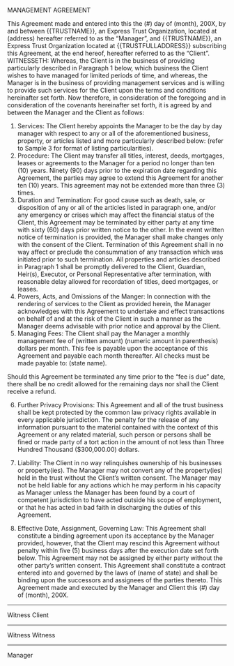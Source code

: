 MANAGEMENT AGREEMENT

This Agreement made and entered into this the (#) day of (month), 200X, by and between {{TRUSTNAME}}, an Express Trust Organization, located at (address) hereafter referred to as the “Manager”, and {{TRUSTNAME}}, an Express Trust Organization located at {{TRUSTFULLADDRESS}} subscribing this Agreement, at the end hereof, hereafter referred to as the “Client”. 
WITNESSETH: 
Whereas, the Client is in the business of providing particularly described in Paragraph 1 below, which business the Client wishes to have managed for limited periods of time, and whereas, the Manager is in the business of providing management services and is willing to provide such services for the Client upon the terms and conditions hereinafter set forth. 
Now therefore, in consideration of the foregoing and in consideration of the covenants hereinafter set forth, it is agreed by and between the Manager and the Client as follows: 
1. Services: The Client hereby appoints the Manager to be the day by day manager with respect to any or all of the aforementioned business, property, or articles listed and more particularly described below: (refer to Sample 3 for format of listing particularities). 
2. Procedure: The Client may transfer all titles, interest, deeds, mortgages, leases or agreements to the Manager for a period no longer than ten (10) years. Ninety (90) days prior to the expiration date regarding this Agreement, the parties may agree to extend this Agreement for another ten (10) years. This agreement may not be extended more than three (3) times. 
3. Duration and Termination: For good cause such as death, sale, or disposition of any or all of the articles listed in paragraph one, and/or any emergency or crises which may affect the financial status of the Client, this Agreement may be terminated by either party at any time with sixty (60) days prior written notice to the other. In the event written notice of termination is provided, the Manager shall make changes only with the consent of the Client. Termination of this Agreement shall in no way affect or preclude the consummation of any transaction which was initiated prior to such termination. All properties and articles described in Paragraph 1 shall be promptly delivered to the Client, Guardian, Heir(s), Executor, or Personal Representative after termination, with reasonable delay allowed for recordation of titles, deed mortgages, or leases. 
4. Powers, Acts, and Omissions of the Manger: In connection with the rendering of services to the Client as provided herein, the Manager acknowledges with this Agreement to undertake and effect transactions on behalf of and at the risk of the Client in such a manner as the Manager deems advisable with prior notice and approval by the Client. 
5. Managing Fees: The Client shall pay the Manager a monthly management fee of (written amount) (numeric amount in parenthesis) dollars per month. This fee is payable upon the acceptance of this Agreement and payable each month thereafter. All checks must be made payable to: (state name). 

Should this Agreement be terminated any time prior to the “fee is due” date, there shall be no credit allowed for the remaining days nor shall the Client receive a refund. 

6. Further Privacy Provisions: This Agreement and all of the trust business shall be kept protected by the common law privacy rights available in every applicable jurisdiction. The penalty for the release of any information pursuant to the material contained with the context of this Agreement or any related material, such person or persons shall be fined or made party of a tort action in the amount of not less than Three Hundred Thousand ($300,000.00) dollars. 

7. Liability: The Client in no way relinquishes ownership of his businesses or property(ies). The Manager may not convert any of the property(ies) held in the trust without the Client’s written consent. The Manager may not be held liable for any actions which he may perform in his capacity as Manager unless the Manager has been found by a court of competent jurisdiction to have acted outside his scope of employment, or that he has acted in bad faith in discharging the duties of this Agreement. 

8. Effective Date, Assignment, Governing Law: This Agreement shall constitute a binding agreement upon its acceptance by the Manager provided, however, that the Client may rescind this Agreement without penalty within five (5) business days after the execution date set forth below. This Agreement may not be assigned by either party without the other party’s written consent. This Agreement shall constitute a contract entered into and governed by the laws of (name of state) and shall be binding upon the successors and assignees of the parties thereto. 
This Agreement made and executed by the Manager and Client this (#) day of (month), 200X. 





_____________________________________ _____________________________________
Witness 						        Client 



_____________________________________ _____________________________________ 
Witness                                 Witness 



_____________________________ 
Manager 
